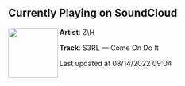 ## Currently Playing on SoundCloud

[<img align="left" width="100" src="https://i1.sndcdn.com/artworks-000123414830-xbq037-t500x500.jpg">](https://soundcloud.com/kreedz1/s3rl-come-on-do-it)

**Artist**: Z\H 

**Track**: S3RL — Come On Do It

Last updated at 08/14/2022 09:04
